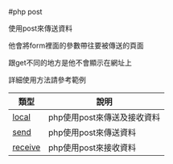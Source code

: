 #php post 

使用post來傳送資料

他會將form裡面的參數帶往要被傳送的頁面

跟get不同的地方是他不會顯示在網址上

詳細使用方法請參考範例

|類型                                        |說明                                         |
|--------------------------------------------|---------------------------------------------|
|[local](local/local.php)                    |php使用post來傳送及接收資料                  |
|[send](transfer/send.php)                   |php使用post來傳送資料                        |
|[receive](transfer/receive.php)             |php使用post來接收資料                        |